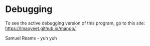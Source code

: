 # Debugging
To see the active debugging version of this program, go to this site:
https://lmaoyeet.github.io/mango/.


Samuel Reams - yuh yuh
